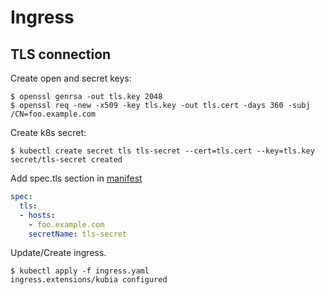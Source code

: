 # Ingress

## TLS connection
Create open and secret keys:
```shell script
$ openssl genrsa -out tls.key 2048
$ openssl req -new -x509 -key tls.key -out tls.cert -days 360 -subj /CN=foo.example.com
```
Create k8s secret:
```shell script
$ kubectl create secret tls tls-secret --cert=tls.cert --key=tls.key 
secret/tls-secret created
```

Add spec.tls section in [manifest](https://gitlab.com/artem-shestakov/devops/-/blob/master/k8s/Ingress/ingress-tls.yaml)
```yaml
spec:
  tls:
  - hosts:
    - foo.example.com
    secretName: tls-secret
```

Update/Create ingress.
```shell script
$ kubectl apply -f ingress.yaml 
ingress.extensions/kubia configured
```

